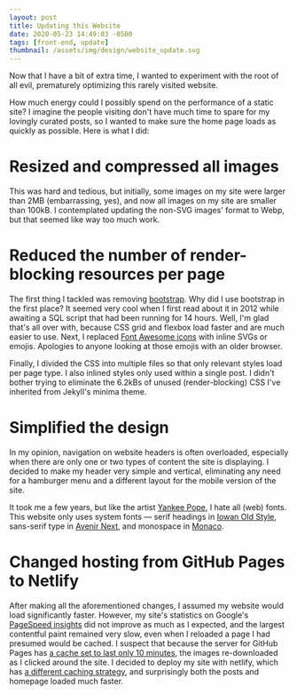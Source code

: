 ```yaml
---
layout: post
title: Updating this Website
date: 2020-05-23 14:49:03 -0500
tags: [front-end, update]
thumbnail: /assets/img/design/website_update.svg
---
```


Now that I have a bit of extra time, I wanted to experiment with the root of all evil, prematurely optimizing this rarely visited website.

How much energy could I possibly spend on the performance of a static site? I imagine the people visiting don't have much time to spare for my lovingly curated posts, so I wanted to make sure the home page loads as quickly as possible. Here is what I did:

# Resized and compressed all images

This was hard and tedious, but initially, some images on my site were larger than 2MB (embarrassing, yes), and now all images on my site are smaller than 100kB. I contemplated updating the non-SVG images' format to Webp, but that seemed like way too much work.

# Reduced the number of render-blocking resources per page

The first thing I tackled was removing [bootstrap](https://getbootstrap.com/). Why did I use bootstrap in the first place? It seemed very cool when I first read about it in 2012 while awaiting a SQL script that had been running for 14 hours. Well, I'm glad that's all over with, because CSS grid and flexbox load faster and are much easier to use. Next, I replaced [Font Awesome icons](https://fontawesome.com/icons) with inline SVGs or emojis. Apologies to anyone looking at those emojis with an older browser. 

Finally, I divided the CSS into multiple files so that only relevant styles load per page type. I also inlined styles only used within a single post. I didn't bother trying to eliminate the 6.2kBs of unused (render-blocking) CSS I've inherited from Jekyll's minima theme.

# Simplified the design

In my opinion, navigation on website headers is often overloaded, especially when there are only one or two types of content the site is displaying. I decided to make my header very simple and vertical, eliminating any need for a hamburger menu and a different layout for the mobile version of the site. 

It took me a few years, but like the artist [Yankee Pope](http://yankeepope.com/testcom/fonts.png), I hate all (web) fonts. This website only uses system fonts &mdash; serif headings in [Iowan Old Style](https://en.wikipedia.org/wiki/Iowan_Old_Style), sans-serif type in [Avenir Next](https://en.wikipedia.org/wiki/Avenir_(typeface)#Avenir_Next), and monospace in [Monaco](https://en.wikipedia.org/wiki/Monaco_(typeface)).


# Changed hosting from GitHub Pages to Netlify

After making all the aforementioned changes, I assumed my website would load significantly faster. However, my site's statistics on Google's [PageSpeed insights](https://pagespeed.web.dev/report?url=https%3A%2F%2Falexvolpert.com%2F) did not improve as much as I expected, and the largest contentful paint remained very slow, even when I reloaded a page I had presumed would be cached. I suspect that because the server for GitHub Pages has [a cache set to last only 10 minutes](https://webapps.stackexchange.com/questions/119286/caching-assets-in-website-served-from-github-pages), the images re-downloaded as I clicked around the site. I decided to deploy my site with netlify, which has [a different caching strategy](https://www.netlify.com/blog/2017/02/23/better-living-through-caching/), and surprisingly both the posts and homepage loaded much faster.